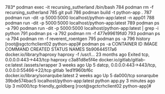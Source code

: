  783* podman exec -it recursing_sutherland /bin/bash
  784  podman rm -f recursing_sutherland
  785  git pull
  786  podman build -t python-app .
  787  podman run -dit -p 5000:5000 localhost/python-app:latest -n app01
  788  podman run -dit -p 5000:5000 localhost/python-app:latest
  789  podman ps -a
  790  podman run -dit -p 5000:5000 localhost/python-app:latest | grep -i python
  791  podman ps -a
  792  podman rm -f 477e99619fd0
  793  podman ps -a
  794  podman rm -f reverent_roentgen
  795  podman ps -a
  796  history
[root@sgctcrhclient02 python-app]# podman ps -a
CONTAINER ID  IMAGE                               COMMAND               CREATED        STATUS                                                   NAMES
5b90644517a6  docker.io/library/haproxy           haproxy -f /usr/l...  23 months ago  Exited tcp, 0.0.0.0:443->443/tcp                         haproxy
c3a81d8e5f4e  docker.io/gitlab/gitlab-ce:latest   /assets/wrapper       3 weeks ago    Up 5 datcp, 0.0.0.0:443->443/tcp, 0.0.0.0:55466->22/tcp  gitlab
1ed1f960bf6c  docker.io/library/sonarqube:latest                        2 weeks ago    Up 5 da000/tcp                                           sonarqube
39bde574bac5  localhost/python-app:latest         python app.py         3 minutes ago  Up 3 mi000/tcp                                           friendly_goldberg
[root@sgctcrhclient02 python-app]#
